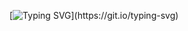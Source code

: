 [![Typing SVG](https://readme-typing-svg.demolab.com/?lines=重开是我的权力！;Suicide+is+my+right!)](https://git.io/typing-svg)